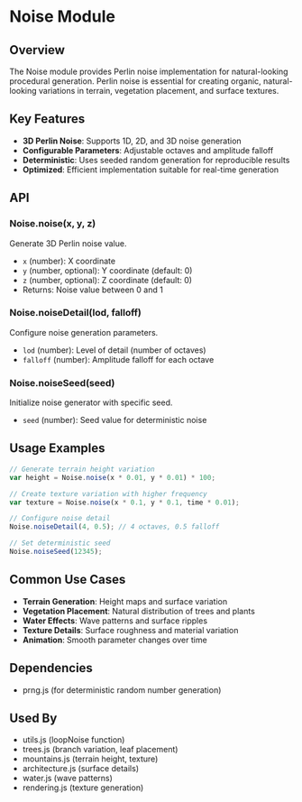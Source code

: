 # Noise Module

## Overview

The Noise module provides Perlin noise implementation for natural-looking procedural generation. Perlin noise is essential for creating organic, natural-looking variations in terrain, vegetation placement, and surface textures.

## Key Features

- **3D Perlin Noise**: Supports 1D, 2D, and 3D noise generation
- **Configurable Parameters**: Adjustable octaves and amplitude falloff
- **Deterministic**: Uses seeded random generation for reproducible results
- **Optimized**: Efficient implementation suitable for real-time generation

## API

### Noise.noise(x, y, z)
Generate 3D Perlin noise value.
- `x` (number): X coordinate
- `y` (number, optional): Y coordinate (default: 0)
- `z` (number, optional): Z coordinate (default: 0)
- Returns: Noise value between 0 and 1

### Noise.noiseDetail(lod, falloff)
Configure noise generation parameters.
- `lod` (number): Level of detail (number of octaves)
- `falloff` (number): Amplitude falloff for each octave

### Noise.noiseSeed(seed)
Initialize noise generator with specific seed.
- `seed` (number): Seed value for deterministic noise

## Usage Examples

```javascript
// Generate terrain height variation
var height = Noise.noise(x * 0.01, y * 0.01) * 100;

// Create texture variation with higher frequency
var texture = Noise.noise(x * 0.1, y * 0.1, time * 0.01);

// Configure noise detail
Noise.noiseDetail(4, 0.5); // 4 octaves, 0.5 falloff

// Set deterministic seed
Noise.noiseSeed(12345);
```

## Common Use Cases

- **Terrain Generation**: Height maps and surface variation
- **Vegetation Placement**: Natural distribution of trees and plants
- **Water Effects**: Wave patterns and surface ripples
- **Texture Details**: Surface roughness and material variation
- **Animation**: Smooth parameter changes over time

## Dependencies

- prng.js (for deterministic random number generation)

## Used By

- utils.js (loopNoise function)
- trees.js (branch variation, leaf placement)
- mountains.js (terrain height, texture)
- architecture.js (surface details)
- water.js (wave patterns)
- rendering.js (texture generation)